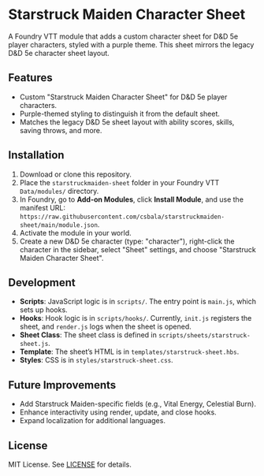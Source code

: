 # Starstruck Maiden Character Sheet

A Foundry VTT module that adds a custom character sheet for D&D 5e player characters, styled with a purple theme. This sheet mirrors the legacy D&D 5e character sheet layout.

## Features

- Custom "Starstruck Maiden Character Sheet" for D&D 5e player characters.
- Purple-themed styling to distinguish it from the default sheet.
- Matches the legacy D&D 5e sheet layout with ability scores, skills, saving throws, and more.

## Installation

1. Download or clone this repository.
2. Place the `starstruckmaiden-sheet` folder in your Foundry VTT `Data/modules/` directory.
3. In Foundry, go to **Add-on Modules**, click **Install Module**, and use the manifest URL:  
   `https://raw.githubusercontent.com/csbala/starstruckmaiden-sheet/main/module.json`.
4. Activate the module in your world.
5. Create a new D&D 5e character (type: "character"), right-click the character in the sidebar, select "Sheet" settings, and choose "Starstruck Maiden Character Sheet".

## Development

- **Scripts**: JavaScript logic is in `scripts/`. The entry point is `main.js`, which sets up hooks.
- **Hooks**: Hook logic is in `scripts/hooks/`. Currently, `init.js` registers the sheet, and `render.js` logs when the sheet is opened.
- **Sheet Class**: The sheet class is defined in `scripts/sheets/starstruck-sheet.js`.
- **Template**: The sheet’s HTML is in `templates/starstruck-sheet.hbs`.
- **Styles**: CSS is in `styles/starstruck-sheet.css`.

## Future Improvements

- Add Starstruck Maiden-specific fields (e.g., Vital Energy, Celestial Burn).
- Enhance interactivity using render, update, and close hooks.
- Expand localization for additional languages.

## License

MIT License. See [LICENSE](LICENSE) for details.
